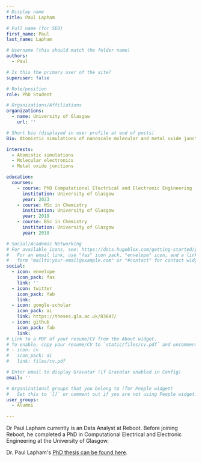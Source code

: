 ```yaml
---
# Display name
title: Paul Lapham

# Full name (for SEO)
first_name: Paul
last_name: Lapham

# Username (this should match the folder name)
authors:
  - Paul

# Is this the primary user of the site?
superuser: false

# Role/position
role: PhD Student

# Organizations/Affiliations
organizations:
  - name: University of Glasgow
    url: ''

# Short bio (displayed in user profile at end of posts)
Bio: Atomistic simulations of nanoscale molecular and metal oxide junctions

interests:
  - Atomistic simulations
  - Molecular electronics
  - Metal oxide junctions

education:
  courses:
    - course: PhD Computational Electrical and Electronic Engineering
      institution: University of Glasgow
      year: 2023
    - course: MSc in Chemistry 
      institution: University of Glasgow
      year: 2019
    - course: BSc in Chemistry 
      institution: University of Glasgow
      year: 2018

# Social/Academic Networking
# For available icons, see: https://docs.hugoblox.com/getting-started/page-builder/#icons
#   For an email link, use "fas" icon pack, "envelope" icon, and a link in the
#   form "mailto:your-email@example.com" or "#contact" for contact widget.
social:
  - icon: envelope
    icon_pack: fas
    link: ''
  - icon: twitter
    icon_pack: fab
    link:
  - icon: google-scholar
    icon_pack: ai
    link: https://theses.gla.ac.uk/83647/
  - icon: github
    icon_pack: fab
    link: 
# Link to a PDF of your resume/CV from the About widget.
# To enable, copy your resume/CV to `static/files/cv.pdf` and uncomment the lines below.
# - icon: cv
#   icon_pack: ai
#   link: files/cv.pdf

# Enter email to display Gravatar (if Gravatar enabled in Config)
email: ''

# Organizational groups that you belong to (for People widget)
#   Set this to `[]` or comment out if you are not using People widget.
user_groups:
  - Alumni
  
---
```


Dr Paul Lapham currently is an Data Analyst at Reboot. Before joining Reboot, he completed a PhD in Computational Electrical and Electronic Engineering at the University of Glasgow. 

Dr. Paul Lapham's [PhD thesis can be found here](https://theses.gla.ac.uk/83647/).
